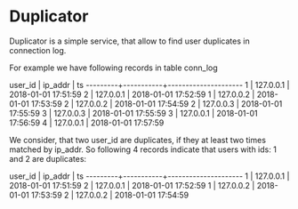 # Duplicator

Duplicator is a simple service, that allow to find user duplicates in connection log.

For example we have following records in table conn_log

 user_id |  ip_addr  |         ts
---------+-----------+---------------------
       1 | 127.0.0.1 | 2018-01-01 17:51:59
       2 | 127.0.0.1 | 2018-01-01 17:52:59
       1 | 127.0.0.2 | 2018-01-01 17:53:59
       2 | 127.0.0.2 | 2018-01-01 17:54:59
       2 | 127.0.0.3 | 2018-01-01 17:55:59
       3 | 127.0.0.3 | 2018-01-01 17:55:59
       3 | 127.0.0.1 | 2018-01-01 17:56:59
       4 | 127.0.0.1 | 2018-01-01 17:57:59


We consider, that two user_id are duplicates, if they at least two times matched by ip_addr.
So following 4 records indicate that users with ids: 1 and 2 are duplicates:

 user_id |  ip_addr  |         ts
---------+-----------+---------------------
       1 | 127.0.0.1 | 2018-01-01 17:51:59
       2 | 127.0.0.1 | 2018-01-01 17:52:59
       1 | 127.0.0.2 | 2018-01-01 17:53:59
       2 | 127.0.0.2 | 2018-01-01 17:54:59
